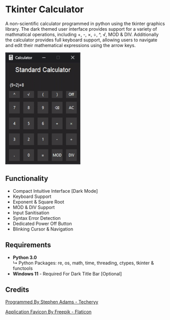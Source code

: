 # Tkinter Calculator
A non-scientific calculator programmed in python using the tkinter graphics library. The dark themed user interface provides support for a variety of mathmatical operations, including +, -, ×, ÷, ^, √, MOD & DIV. Additionally the calculator provides full keyboard support, allowing users to navigate and edit their mathematical expressions using the arrow keys.

<img src = "images/preview.gif" alt = "User Interface Preview Image" width = 235px height = 350px />

## Functionality
- Compact Intuitive Interface [Dark Mode]
- Keyboard Support
- Exponent & Square Root
- MOD & DIV Support
- Input Sanitisation
- Syntax Error Detection
- Dedicated Power Off Button
- Blinking Cursor & Navigation

## Requirements
- **Python 3.0**<br>↳ Python Packages: re, os, math, time, threading, ctypes, tkinter & functools
- **Windows 11** - Required For Dark Title Bar [Optional]

## Credits
<a href="https://github.com/Techeryy">Programmed By Stephen Adams - Techeryy</a>

<a href="https://www.flaticon.com/free-icons/calculator">Application Favicon By Freepik - Flaticon</a>
